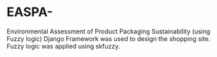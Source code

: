 # EASPA-
Environmental Assessment of Product Packaging Sustainability (using Fuzzy logic)
Django Framework was used to design the shopping site.
Fuzzy logic was applied using skfuzzy.



